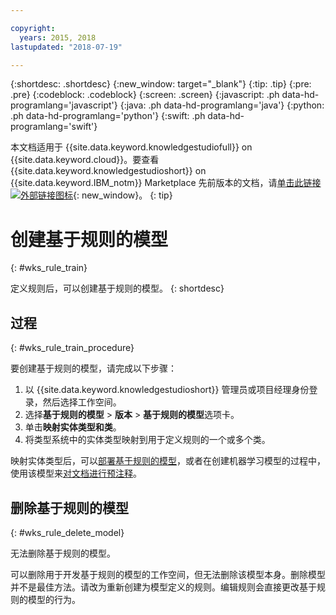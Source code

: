 ```yaml
---

copyright:
  years: 2015, 2018
lastupdated: "2018-07-19"

---
```


{:shortdesc: .shortdesc}
{:new_window: target="_blank"}
{:tip: .tip}
{:pre: .pre}
{:codeblock: .codeblock}
{:screen: .screen}
{:javascript: .ph data-hd-programlang='javascript'}
{:java: .ph data-hd-programlang='java'}
{:python: .ph data-hd-programlang='python'}
{:swift: .ph data-hd-programlang='swift'}

本文档适用于 {{site.data.keyword.knowledgestudiofull}} on {{site.data.keyword.cloud}}。要查看 {{site.data.keyword.knowledgestudioshort}} on {{site.data.keyword.IBM_notm}} Marketplace 先前版本的文档，请[单击此链接 ![外部链接图标](../../icons/launch-glyph.svg "外部链接图标")](https://{DomainName}/docs/services/knowledge-studio/rule-annotator-model-create.html){: new_window}。
{: tip}

# 创建基于规则的模型
{: #wks_rule_train}

定义规则后，可以创建基于规则的模型。
{: shortdesc}

## 过程
{: #wks_rule_train_procedure}

要创建基于规则的模型，请完成以下步骤：

1. 以 {{site.data.keyword.knowledgestudioshort}} 管理员或项目经理身份登录，然后选择工作空间。
1. 选择**基于规则的模型** > **版本** > **基于规则的模型**选项卡。
2. 单击**映射实体类型和类**。
3. 将类型系统中的实体类型映射到用于定义规则的一个或多个类。

  映射实体类型后，可以[部署基于规则的模型](/docs/services/watson-knowledge-studio/rule-annotator-model-use.html)，或者在创建机器学习模型的过程中，使用该模型来[对文档进行预注释](/docs/services/watson-knowledge-studio/preannotation.html#wks_preannotrule)。

## 删除基于规则的模型
{: #wks_rule_delete_model}

无法删除基于规则的模型。

可以删除用于开发基于规则的模型的工作空间，但无法删除该模型本身。删除模型并不是最佳方法。请改为重新创建为模型定义的规则。编辑规则会直接更改基于规则的模型的行为。
